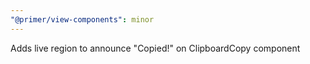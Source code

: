 ```yaml
---
"@primer/view-components": minor
---
```


Adds live region to announce "Copied!" on ClipboardCopy component
